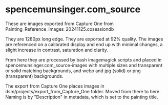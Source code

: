 # spencemunsinger.com_source

These are images exported from Capture One from Painting_Reference_images_20241125.cosessiondb

They are 1280px long edge.  They are exported at 92% quality.  The images are referenced on a
calibrated display and end up with minimal changes, a slight increase in contrast, saturation and clarity.

From here they are processed by bash imagemagick scripts and placed in spencemunsinger.com_source-images
with multiple sizes and transparent or solid matching backgrounds, and webp and jpg (solid) or png (transparent)
backgrounds.

The export from Capture One places images in dsm/projects/export_from_Capture_One folder. Moved from there to here.
Naming is by "Description" in metadata, which is set to the painting title.
